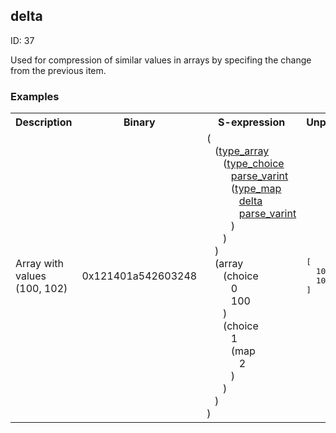## delta

ID: 37

Used for compression of similar values in arrays by specifing the change from the previous item.

### Examples

<table><tr><th>Description</th><th>Binary</th><th>S-expression</th><th>Unpacked</th></tr><tr><td>Array with values (100, 102)</td><td>0x121401a542603248</td><td>(<br>&nbsp;&nbsp;&nbsp;(<a href="./type_array.md">type_array</a> <br>&nbsp;&nbsp;&nbsp;&nbsp;&nbsp;&nbsp;(<a href="./type_choice.md">type_choice</a> <br>&nbsp;&nbsp;&nbsp;&nbsp;&nbsp;&nbsp;&nbsp;&nbsp;&nbsp;<a href="./parse_varint.md">parse_varint</a> <br>&nbsp;&nbsp;&nbsp;&nbsp;&nbsp;&nbsp;&nbsp;&nbsp;&nbsp;(<a href="./type_map.md">type_map</a> <br>&nbsp;&nbsp;&nbsp;&nbsp;&nbsp;&nbsp;&nbsp;&nbsp;&nbsp;&nbsp;&nbsp;&nbsp;<a href="./delta.md">delta</a> <br>&nbsp;&nbsp;&nbsp;&nbsp;&nbsp;&nbsp;&nbsp;&nbsp;&nbsp;&nbsp;&nbsp;&nbsp;<a href="./parse_varint.md">parse_varint</a><br>&nbsp;&nbsp;&nbsp;&nbsp;&nbsp;&nbsp;&nbsp;&nbsp;&nbsp;)<br>&nbsp;&nbsp;&nbsp;&nbsp;&nbsp;&nbsp;)<br>&nbsp;&nbsp;&nbsp;) <br>&nbsp;&nbsp;&nbsp;(array <br>&nbsp;&nbsp;&nbsp;&nbsp;&nbsp;&nbsp;(choice <br>&nbsp;&nbsp;&nbsp;&nbsp;&nbsp;&nbsp;&nbsp;&nbsp;&nbsp;0 <br>&nbsp;&nbsp;&nbsp;&nbsp;&nbsp;&nbsp;&nbsp;&nbsp;&nbsp;100<br>&nbsp;&nbsp;&nbsp;&nbsp;&nbsp;&nbsp;) <br>&nbsp;&nbsp;&nbsp;&nbsp;&nbsp;&nbsp;(choice <br>&nbsp;&nbsp;&nbsp;&nbsp;&nbsp;&nbsp;&nbsp;&nbsp;&nbsp;1 <br>&nbsp;&nbsp;&nbsp;&nbsp;&nbsp;&nbsp;&nbsp;&nbsp;&nbsp;(map <br>&nbsp;&nbsp;&nbsp;&nbsp;&nbsp;&nbsp;&nbsp;&nbsp;&nbsp;&nbsp;&nbsp;&nbsp;2<br>&nbsp;&nbsp;&nbsp;&nbsp;&nbsp;&nbsp;&nbsp;&nbsp;&nbsp;)<br>&nbsp;&nbsp;&nbsp;&nbsp;&nbsp;&nbsp;)<br>&nbsp;&nbsp;&nbsp;)<br>)</td><td><pre>[
  100,
  102
]</pre></td></table>